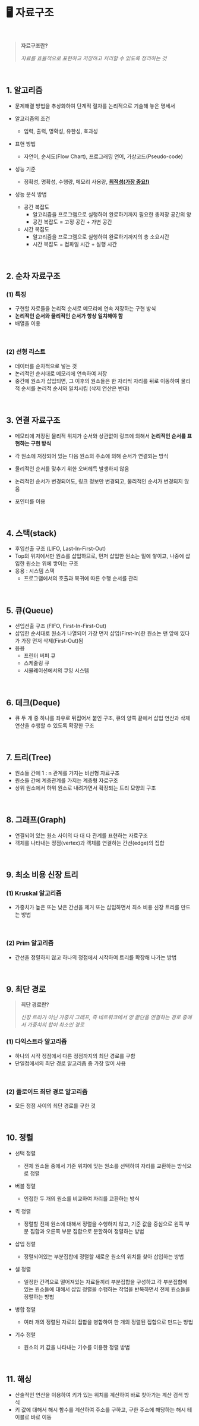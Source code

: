 # :desktop_computer: 자료구조

<br>

> <b>자료구조란?</b>
>
>  <i>자료를 효율적으로 표현하고 저장하고 처리할 수 있도록 정리하는 것 </i>

<br>

## 1. 알고리즘

- 문제해결 방법을 추상화하여 단계적 절차를 논리적으로 기술해 놓은 명세서
- 알고리즘의 조건
  - 입력, 출력, 명확성, 유한성, 효과성

- 표현 방법
  - 자연어, 순서도(Flow Chart), 프로그래밍 언어, 가상코드(Pseudo-code)
- 성능 기준
  - 정확성, 명확성, 수행량, 메모리 사용량, <b><u>최적성(가장 중요!)</u></b>
- 성능 분석 방법
  - 공간 복잡도
    - 알고리즘을 프로그램으로 실행하여 완료하기까지 필요한 총저장 공간의 양
    - 공간 복잡도 = 고정 공간 + 가변 공간
  - 시간 복잡도
    - 알고리즘을 프로그램으로 실행하여 완료하기까지의 총 소요시간
    - 시간 복잡도 = 컴파일 시간 + 실행 시간

<br>

## 2. 순차 자료구조

### (1) 특징

- 구현할 자료들을 논리적 순서로 메모리에 연속 저장하는 구현 방식
- <b>논리적인 순서와 물리적인 순서가 항상 일치해야 함</b>
- 배열을 이용

<br>

### (2) 선형 리스트

- 데이터를 순차적으로 넣는 것
- 논리적인 순서대로 메모리에 연속하여 저장
- 중간에 원소가 삽입되면, 그 이후의 원소들은 한 자리씩 자리를 뒤로 이동하여 물리적 순서를 논리적 순서와 일치시킴 (삭제 연산은 반대)

<br>

## 3. 연결 자료구조

- 메모리에 저장된 물리적 위치가 순서와 상관없이 링크에 의해서 <b>논리적인 순서를 표현하는 구현 방식</b>

- 각 원소에 저장되어 있는 다음 원소의 주소에 의해 순서가 연결되는 방식
- 물리적인 순서를 맞추기 위한 오버헤득 발생하지 않음

- 논리적인 순서가 변경되어도, 링크 정보만 변경되고, 물리적인 순서가 변경되지 않음
- 포인터를 이용

<br>

## 4. 스택(stack)

- 후입선출 구조 (LIFO, Last-In-First-Out)
- Top의 위치에서만 원소를 삽입하므로, 먼저 삽입한 원소는 밑에 쌓이고, 나중에 삽입한 원소는 위에 쌓이는 구조
- 응용 : 시스템 스택
  - 프로그램에서의 호출과 복귀에 따른 수행 순서를 관리

<br>

## 5. 큐(Queue)

- 선입선출 구조 (FIFO, First-In-First-Out)
- 삽입한 순서대로 원소가 나열되어 가장 먼저 삽입(First-In)한 원소는 맨 앞에 있다가 가장 먼저 삭제(First-Out)됨
- 응용
  - 프린터 버퍼 큐
  - 스케줄링 큐
  - 시뮬레이션에서의 큐잉 시스템

<br>

## 6. 데크(Deque)

- 큐 두 개 중 하나를 좌우로 뒤집어서 붙인 구조, 큐의 양쪽 끝에서 삽입 연산과 삭제 연산을 수행할 수 있도록 확장한 구조

<br>

## 7. 트리(Tree)

- 원소들 간에 1 : n 관계를 가지는 비선형 자료구조
- 원소들 간에 계층관계를 가지는 계층형 자료구조
- 상위 원소에서 하위 원소로 내려가면서 확장되는 트리 모양의 구조

<br>

## 8. 그래프(Graph)

- 연결되어 있는 원소 사이의 다 대 다 관계를 표현하는 자료구조
- 객체를 나타내는 정점(vertex)과 객체를 연결하는 간선(edge)의 집합

<br>

## 9. 최소 비용 신장 트리

### (1) Kruskal 알고리즘

- 가중치가 높은 또는 낮은 간선을 제거 또는 삽입하면서 최소 비용 신장 트리를 만드는 방법

<br>

### (2) Prim 알고리즘

- 간선을 정렬하지 않고 하나의 정점에서 시작하여 트리를 확장해 나가는 방법

<br>

## 9. 최단 경로

> <b>최단 경로란?</b>
>
> <i>신장 트리가 아닌 가중치 그래프, 즉 네트워크에서 양 끝단을 연결하는 경로 중에서 가중치의 합이 최소인 경로</i>

### (1) 다익스트라 알고리즘

- 하나의 시작 정점에서 다른 정점까지의 최단 경로를 구함
- 단일점에서의 최단 경로 알고리즘 중 가장 많이 사용

<br>

### (2) 플로이드 최단 경로 알고리즘

- 모든 정점 사이의 최단 경로를 구한 것

<br>

## 10. 정렬

- 선택 정렬
  - 전체 원소들 중에서 기준 위치에 맞는 원소를 선택하여 자리를 교환하는 방식으로 정렬
- 버블 정렬
  - 인접한 두 개의 원소를 비교하여 자리를 교환하는 방식
- 퀵 정렬
  - 정렬할 전체 원소에 대해서 정렬을 수행하지 않고, 기준 값을 중심으로 왼쪽 부분 집합과 오른쪽 부분 집합으로 분할하여 정렬하는 방법
- 삽입 정렬
  - 정렬되어있는 부분집합에 정렬할 새로운 원소의 위치를 찾아 삽입하는 방법

- 셀 정렬
  - 일정한 간격으로 떨어져있는 자료들끼리 부분집합을 구성하고 각 부분집합에 있는 원소들에 대해서 삽입 정렬을 수행하는 작업을 반복하면서 전체 원소들을 정렬하는 방법
- 병합 정렬
  - 여러 개의 정렬된 자료의 집합을 병합하여 한 개의 정렬된 집합으로 만드는 방법
- 기수 정렬
  - 원소의 키 값을 나타내는 기수를 이용한 정렬 방법

<br>

## 11. 해싱

- 산술적인 연산을 이용하여 키가 있는 위치를 계산하여 바로 찾아가는 계산 검색 방식
- 키 값에 대해서 해시 함수를 계산하여 주소를 구하고, 구한 주소에 해당하는 해시 테이블로 바로 이동
